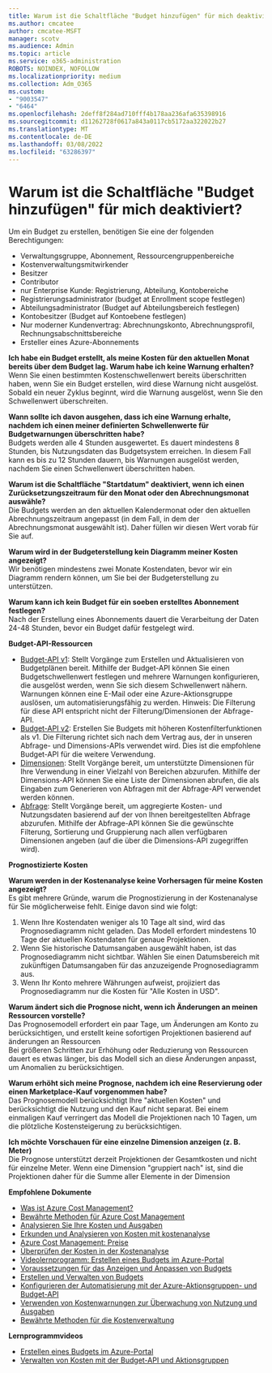 ```yaml
---
title: Warum ist die Schaltfläche "Budget hinzufügen" für mich deaktiviert?
ms.author: cmcatee
author: cmcatee-MSFT
manager: scotv
ms.audience: Admin
ms.topic: article
ms.service: o365-administration
ROBOTS: NOINDEX, NOFOLLOW
ms.localizationpriority: medium
ms.collection: Adm_O365
ms.custom:
- "9003547"
- "6464"
ms.openlocfilehash: 2deff8f284ad710fff4b178aa236afa635398916
ms.sourcegitcommit: d11262728f0617a843a0117cb5172aa322022b27
ms.translationtype: MT
ms.contentlocale: de-DE
ms.lasthandoff: 03/08/2022
ms.locfileid: "63286397"
---
```

# <a name="why-is-the-add-budget-button-disabled-for-me"></a>Warum ist die Schaltfläche "Budget hinzufügen" für mich deaktiviert?

Um ein Budget zu erstellen, benötigen Sie eine der folgenden Berechtigungen:

- Verwaltungsgruppe, Abonnement, Ressourcengruppenbereiche
- Kostenverwaltungsmitwirkender
- Besitzer
- Contributor
- nur Enterprise Kunde: Registrierung, Abteilung, Kontobereiche
- Registrierungsadministrator (budget at Enrollment scope festlegen)
- Abteilungsadministrator (Budget auf Abteilungsbereich festlegen)
- Kontobesitzer (Budget auf Kontoebene festlegen)
- Nur moderner Kundenvertrag: Abrechnungskonto, Abrechnungsprofil, Rechnungsabschnittsbereiche
- Ersteller eines Azure-Abonnements

**Ich habe ein Budget erstellt, als meine Kosten für den aktuellen Monat bereits über dem Budget lag. Warum habe ich keine Warnung erhalten?**  
Wenn Sie einen bestimmten Kostenschwellenwert bereits überschritten haben, wenn Sie ein Budget erstellen, wird diese Warnung nicht ausgelöst. Sobald ein neuer Zyklus beginnt, wird die Warnung ausgelöst, wenn Sie den Schwellenwert überschreiten.

**Wann sollte ich davon ausgehen, dass ich eine Warnung erhalte, nachdem ich einen meiner definierten Schwellenwerte für Budgetwarnungen überschritten habe?**  
Budgets werden alle 4 Stunden ausgewertet. Es dauert mindestens 8 Stunden, bis Nutzungsdaten das Budgetsystem erreichen. In diesem Fall kann es bis zu 12 Stunden dauern, bis Warnungen ausgelöst werden, nachdem Sie einen Schwellenwert überschritten haben.

**Warum ist die Schaltfläche "Startdatum" deaktiviert, wenn ich einen Zurücksetzungszeitraum für den Monat oder den Abrechnungsmonat auswähle?**  
Die Budgets werden an den aktuellen Kalendermonat oder den aktuellen Abrechnungszeitraum angepasst (in dem Fall, in dem der Abrechnungsmonat ausgewählt ist). Daher füllen wir diesen Wert vorab für Sie auf.

**Warum wird in der Budgeterstellung kein Diagramm meiner Kosten angezeigt?**  
Wir benötigen mindestens zwei Monate Kostendaten, bevor wir ein Diagramm rendern können, um Sie bei der Budgeterstellung zu unterstützen.

**Warum kann ich kein Budget für ein soeben erstelltes Abonnement festlegen?**  
Nach der Erstellung eines Abonnements dauert die Verarbeitung der Daten 24-48 Stunden, bevor ein Budget dafür festgelegt wird.

**Budget-API-Ressourcen**

- [Budget-API v1](https://docs.microsoft.com/rest/api/consumption/budgets?WT.mc_id=Portal-Microsoft_Azure_Support): Stellt Vorgänge zum Erstellen und Aktualisieren von Budgetplänen bereit. Mithilfe der Budget-API können Sie einen Budgetschwellenwert festlegen und mehrere Warnungen konfigurieren, die ausgelöst werden, wenn Sie sich diesem Schwellenwert nähern. Warnungen können eine E-Mail oder eine Azure-Aktionsgruppe auslösen, um automatisierungsfähig zu werden. Hinweis: Die Filterung für diese API entspricht nicht der Filterung/Dimensionen der Abfrage-API.
- [Budget-API v2](https://github.com/Azure/azure-rest-api-specs/blob/master/specification/cost-management/resource-manager/Microsoft.CostManagement/preview/2019-04-01-preview/examples/CreateOrUpdateBudget.json): Erstellen Sie Budgets mit höheren Kostenfilterfunktionen als v1. Die Filterung richtet sich nach dem Vertrag aus, der in unseren Abfrage- und Dimensions-APIs verwendet wird. Dies ist die empfohlene Budget-API für die weitere Verwendung.
- [Dimensionen](https://docs.microsoft.com/rest/api/cost-management/dimensions?WT.mc_id=Portal-Microsoft_Azure_Support): Stellt Vorgänge bereit, um unterstützte Dimensionen für Ihre Verwendung in einer Vielzahl von Bereichen abzurufen. Mithilfe der Dimensions-API können Sie eine Liste der Dimensionen abrufen, die als Eingaben zum Generieren von Abfragen mit der Abfrage-API verwendet werden können.
- [Abfrage](https://docs.microsoft.com/rest/api/cost-management/query?WT.mc_id=Portal-Microsoft_Azure_Support): Stellt Vorgänge bereit, um aggregierte Kosten- und Nutzungsdaten basierend auf der von Ihnen bereitgestellten Abfrage abzurufen. Mithilfe der Abfrage-API können Sie die gewünschte Filterung, Sortierung und Gruppierung nach allen verfügbaren Dimensionen angeben (auf die über die Dimensions-API zugegriffen wird).

**Prognostizierte Kosten**

**Warum werden in der Kostenanalyse keine Vorhersagen für meine Kosten angezeigt?**  
Es gibt mehrere Gründe, warum die Prognostizierung in der Kostenanalyse für Sie möglicherweise fehlt. Einige davon sind wie folgt:

1. Wenn Ihre Kostendaten weniger als 10 Tage alt sind, wird das Prognosediagramm nicht geladen. Das Modell erfordert mindestens 10 Tage der aktuellen Kostendaten für genaue Projektionen.
2. Wenn Sie historische Datumsangaben ausgewählt haben, ist das Prognosediagramm nicht sichtbar. Wählen Sie einen Datumsbereich mit zukünftigen Datumsangaben für das anzuzeigende Prognosediagramm aus.
3. Wenn Ihr Konto mehrere Währungen aufweist, projiziert das Prognosediagramm nur die Kosten für "Alle Kosten in USD".

**Warum ändert sich die Prognose nicht, wenn ich Änderungen an meinen Ressourcen vorstelle?**  
Das Prognosemodell erfordert ein paar Tage, um Änderungen am Konto zu berücksichtigen, und erstellt keine sofortigen Projektionen basierend auf änderungen an Ressourcen  
Bei größeren Schritten zur Erhöhung oder Reduzierung von Ressourcen dauert es etwas länger, bis das Modell sich an diese Änderungen anpasst, um Anomalien zu berücksichtigen.

**Warum erhöht sich meine Prognose, nachdem ich eine Reservierung oder einen Marketplace-Kauf vorgenommen habe?**  
Das Prognosemodell berücksichtigt Ihre "aktuellen Kosten" und berücksichtigt die Nutzung und den Kauf nicht separat. Bei einem einmaligen Kauf verringert das Modell die Projektionen nach 10 Tagen, um die plötzliche Kostensteigerung zu berücksichtigen.

**Ich möchte Vorschauen für eine einzelne Dimension anzeigen (z. B. Meter)**  
Die Prognose unterstützt derzeit Projektionen der Gesamtkosten und nicht für einzelne Meter. Wenn eine Dimension "gruppiert nach" ist, sind die Projektionen daher für die Summe aller Elemente in der Dimension

**Empfohlene Dokumente**

- [Was ist Azure Cost Management?](https://docs.microsoft.com/azure/cost-management/overview-cost-mgt?WT.mc_id=Portal-Microsoft_Azure_Support)
- [Bewährte Methoden für Azure Cost Management](https://docs.microsoft.com/azure/cost-management/cost-mgt-best-practices?WT.mc_id=Portal-Microsoft_Azure_Support)
- [Analysieren Sie Ihre Kosten und Ausgaben](https://docs.microsoft.com/azure/cost-management/quick-acm-cost-analysis?WT.mc_id=Portal-Microsoft_Azure_Support)
- [Erkunden und Analysieren von Kosten mit kostenanalyse](https://docs.microsoft.com/azure/cost-management/quick-acm-cost-analysis?WT.mc_id=Portal-Microsoft_Azure_Support)
- [Azure Cost Management: Preise](https://azure.microsoft.com/services/cost-management/#pricing)
- [Überprüfen der Kosten in der Kostenanalyse](https://docs.microsoft.com/azure/cost-management-billing/costs/quick-acm-cost-analysis?WT.mc_id=Portal-Microsoft_Azure_Support#review-costs-in-cost-analysis)
- [Videolernprogramm: Erstellen eines Budgets im Azure-Portal](https://www.youtube.com/watch?v=ExIVG_Gr45A&t=4s)
- [Voraussetzungen für das Anzeigen und Anpassen von Budgets](https://docs.microsoft.com/azure/cost-management-billing/costs/tutorial-acm-create-budgets?WT.mc_id=Portal-Microsoft_Azure_Support#prerequisites)
- [Erstellen und Verwalten von Budgets](https://docs.microsoft.com/azure/cost-management-billing/costs/tutorial-acm-create-budgets?WT.mc_id=Portal-Microsoft_Azure_Support#create-a-budget-in-the-azure-portal)
- [Konfigurieren der Automatisierung mit der Azure-Aktionsgruppen- und Budget-API](https://docs.microsoft.com/azure/cost-management/tutorial-acm-create-budgets?WT.mc_id=Portal-Microsoft_Azure_Support#trigger-an-action-group)
- [Verwenden von Kostenwarnungen zur Überwachung von Nutzung und Ausgaben](https://docs.microsoft.com/azure/cost-management/cost-mgt-alerts-monitor-usage-spending?WT.mc_id=Portal-Microsoft_Azure_Support)
- [Bewährte Methoden für die Kostenverwaltung](https://docs.microsoft.com/azure/cost-management/cost-mgt-best-practices?WT.mc_id=Portal-Microsoft_Azure_Support)  

**Lernprogrammvideos**

- [Erstellen eines Budgets im Azure-Portal](https://go.microsoft.com/fwlink/?linkid=2146761)
- [Verwalten von Kosten mit der Budget-API und Aktionsgruppen](https://go.microsoft.com/fwlink/?linkid=2147038)